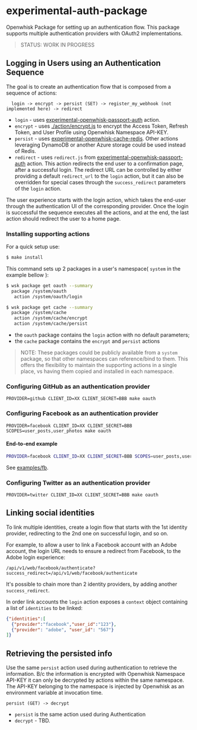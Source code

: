 # experimental-auth-package
Openwhisk Package for setting up an authentication flow.
This package supports multiple authentication providers with OAuth2 implementations.

> STATUS: WORK IN PROGRESS

## Logging in Users using an Authentication Sequence

The goal is to create an authentication flow that is composed from a sequence of actions:

```
  login -> encrypt -> persist (SET) -> register_my_webhook (not implemented here) -> redirect
```

* `login` - uses [experimental-openwhisk-passport-auth](https://git.corp.adobe.com/bladerunner/experimental-openwhisk-passport-auth) action.
* `encrypt` - uses [./action/encrypt.js](action/encrypt.js) to encrypt the Access Token, Refresh Token, and User Profile using Openwhisk Namespace API-KEY.
* `persist` - uses [experimental-openwhisk-cache-redis](https://git.corp.adobe.com/bladerunner/experimental-openwhisk-cache-redis). Other actions leveraging DynamoDB or another Azure storage could be used instead of Redis.
* `redirect` - uses `redirect.js` from [experimental-openwhisk-passport-auth](https://git.corp.adobe.com/bladerunner/experimental-openwhisk-passport-auth) action. This action redirects the end user to a confirmation page, after a successful login. The redirect URL can be controlled by either providing a default `redirect_url` to the `login` action, but it can also be overridden for special cases through the `success_redirect` parameters of the `login` action.

The user experience starts with the login action, which takes the end-user through the authentication UI of the corresponding provider. Once the login is successful the sequence executes all the actions, and at the end, the last action should redirect the user to a home page.

### Installing supporting actions

For a quick setup use:

```bash
$ make install
```

This command sets up 2 packages in a user's namespace( `system` in the example bellow ):

```bash
$ wsk package get oauth --summary
  package /system/oauth
   action /system/oauth/login

$ wsk package get cache --summary
  package /system/cache
   action /system/cache/encrypt
   action /system/cache/persist
```

* the `oauth` package contains the `login` action with no default parameters;
* the `cache` package contains the `encrypt` and `persist` actions

> NOTE: These packages could be publicly available from a `system` package,
so that other namespaces can reference/bind to them. This offers the flexibility to
maintain the supporting actions in a single place, vs having them copied and installed
in each namespace.

### Configuring GitHub as an authentication provider

```make
PROVIDER=github CLIENT_ID=XX CLIENT_SECRET=BBB make oauth
```

### Configuring Facebook as an authentication provider

```make
PROVIDER=facebook CLIENT_ID=XX CLIENT_SECRET=BBB SCOPES=user_posts,user_photos make oauth
```

#### End-to-end example

```bash
PROVIDER=facebook CLIENT_ID=XX CLIENT_SECRET=BBB SCOPES=user_posts,user_photos make examples-fb
```

See [examples/fb](examples/fb/).


### Configuring Twitter as an authentication provider

```make
PROVIDER=twitter CLIENT_ID=XX CLIENT_SECRET=BBB make oauth
```
## Linking social identities

To link multiple identities, create a login flow that starts with the 1st identity provider, redirecting to the 2nd one on successful login, and so on.

For example, to allow a user to link a Facebook account with an Adobe account, the login URL needs to ensure a redirect from Facebook, to the Adobe login experience:

```
/api/v1/web/facebook/authenticate?success_redirect=/api/v1/web/facebook/authenticate
```

It's possible to chain more than 2 identity providers, by adding another `success_redirect`.

In order link accounts the `login` action exposes a `context` object containing a list of `identities` to be linked:

```json
{"identities":[
  {"provider":"facebook","user_id":"123"},
  {"provider": "adobe", "user_id": "567"}
]}
```

## Retrieving the persisted info

Use the same `persist` action used during authentication to retrieve the information. B/c the information is encrypted with Openwhisk Namespace API-KEY it can only be decrypted by actions within the same namespace. The API-KEY belonging to the namespace is injected by Openwhisk as an environment variable at invocation time.

```
persist (GET) -> decrypt
```
* `persist` is the same action used during Authentication
* `decrypt` - TBD.
